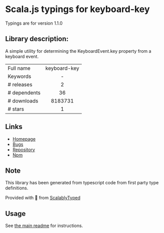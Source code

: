 
# Scala.js typings for keyboard-key

Typings are for version 1.1.0

## Library description:
A simple utility for determining the KeyboardEvent.key property from a keyboard event.

|                    |                 |
| ------------------ | :-------------: |
| Full name          | keyboard-key |
| Keywords           | - |
| # releases         | 2 |
| # dependents       | 36 |
| # downloads        | 8183731 |
| # stars            | 1 |

## Links
- [Homepage](https://github.com/levithomason/keyboard-key#readme)
- [Bugs](https://github.com/levithomason/keyboard-key/issues)
- [Repository](https://github.com/levithomason/keyboard-key)
- [Npm](https://www.npmjs.com/package/keyboard-key)
    


## Note
This library has been generated from typescript code from first party type definitions.

Provided with :purple_heart: from [ScalablyTyped](https://github.com/oyvindberg/ScalablyTyped)

## Usage
See [the main readme](../../readme.md) for instructions.


